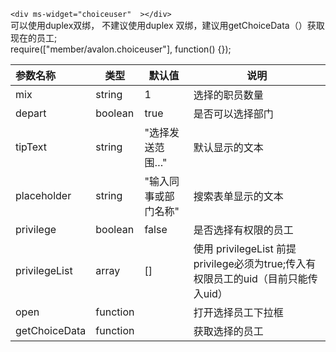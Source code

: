 `<div ms-widget="choiceuser"  ></div>`   
可以使用duplex双绑， 不建议使用duplex 双绑，建议用getChoiceData（）获取现在的员工;    
 require(["member/avalon.choiceuser"], function() {});

| 参数名称  |     类型|  默认值  |说明     |
| :--------  |  ------- | ------| -------- |
|mix      | string| 1 | 选择的职员数量|
|depart| boolean| true | 是否可以选择部门|
|tipText|string|"选择发送范围…"|默认显示的文本|
|placeholder|string|"输入同事或部门名称"|搜索表单显示的文本|
|privilege| boolean|false |是否选择有权限的员工 |
|privilegeList| array|[]| 使用 privilegeList 前提 privilege必须为true;传入有权限员工的uid（目前只能传入uid）|
|open| function|  | 打开选择员工下拉框 |
|getChoiceData| function| |获取选择的员工 |


